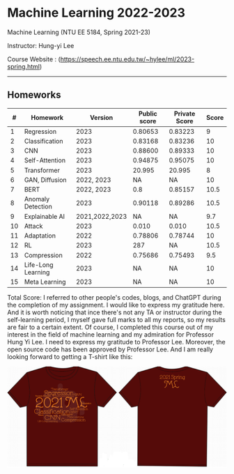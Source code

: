 # Machine Learning 2022-2023

Machine Learning (NTU EE 5184, Spring 2021-23)

Instructor: Hung-yi Lee

Course Website : (https://speech.ee.ntu.edu.tw/~hylee/ml/2023-spring.html)

---

## Homeworks
|#|Homework|Version|Public score|Private Score|Score|
|-|-|-|-|-|-|
|1|Regression|2023|0.80653|0.83223|9
|2|Classification|2023|0.83168| 0.83236|10 
|3|CNN|2023|0.88600|0.89333|10
|4|Self-Attention|2023|0.94875|0.95075|10
|5|Transformer|2023|20.995|20.995|8
|6|GAN, Diffusion|2022, 2023|NA|NA|10
|7|BERT|2022, 2023|0.8|0.85157|10.5
|8|Anomaly Detection|2023|0.90118|0.89286|10.5
|9|Explainable AI|2021,2022,2023|NA|NA|9.7
|10|Attack|2023|0.010|0.010|10.5
|11|Adaptation|2022|0.78806|0.78744|10
|12|RL|2023|287|NA|10.5
|13|Compression|2022|0.75686|0.75493|9.5
|14|Life-Long Learning|2023|NA|NA|10
|15|Meta Learning|2023|NA|NA|10

Total Score:
I referred to other people's codes, blogs, and ChatGPT during the completion of my assignment. I would like to express my gratitude here. And it is worth noticing that ince there's not any TA or instructor during the self-learning period,  I myself gave full marks to all my reports, so my results are fair to a certain extent. Of course, I completed this course out of my interest in the field of machine learning and my admiration for Professor Hung Yi Lee. I need to express my gratitude to Professor Lee. Moreover, the open source code has been approved by Professor Lee. And I am really looking forward to getting a T-shirt like this:
<p align="center">
<img src="t-shirt.png" alt="shirt">
</p>
